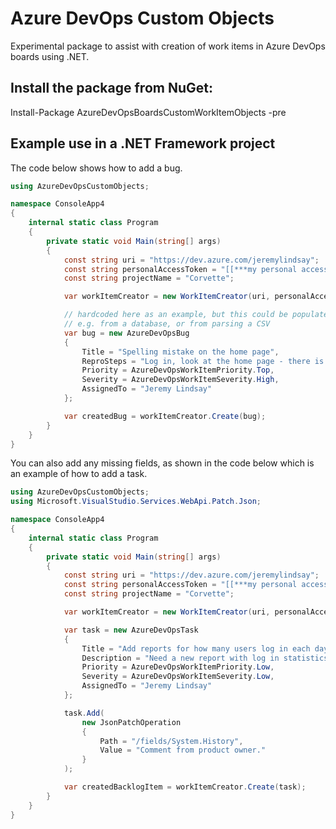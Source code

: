 # Azure DevOps Custom Objects
Experimental package to assist with creation of work items in Azure DevOps boards using .NET.

## Install the package from NuGet:

Install-Package AzureDevOpsBoardsCustomWorkItemObjects -pre

## Example use in a .NET Framework project

The code below shows how to add a bug.

```csharp
using AzureDevOpsCustomObjects;

namespace ConsoleApp4
{
    internal static class Program
    {
        private static void Main(string[] args)
        {
            const string uri = "https://dev.azure.com/jeremylindsay";
            const string personalAccessToken = "[[***my personal access token***]]";
            const string projectName = "Corvette";

            var workItemCreator = new WorkItemCreator(uri, personalAccessToken, projectName);

            // hardcoded here as an example, but this could be populated any way you want
            // e.g. from a database, or from parsing a CSV
            var bug = new AzureDevOpsBug
            {
                Title = "Spelling mistake on the home page",
                ReproSteps = "Log in, look at the home page - there is a spelling mistake.",
                Priority = AzureDevOpsWorkItemPriority.Top,
                Severity = AzureDevOpsWorkItemSeverity.High,
                AssignedTo = "Jeremy Lindsay"
            };

            var createdBug = workItemCreator.Create(bug);
        }
    }
}
```
You can also add any missing fields, as shown in the code below which is an example of how to add a task.
```csharp
using AzureDevOpsCustomObjects;
using Microsoft.VisualStudio.Services.WebApi.Patch.Json;

namespace ConsoleApp4
{
    internal static class Program
    {
        private static void Main(string[] args)
        {
            const string uri = "https://dev.azure.com/jeremylindsay";
            const string personalAccessToken = "[[***my personal access token***]]";
            const string projectName = "Corvette";

            var workItemCreator = new WorkItemCreator(uri, personalAccessToken, projectName);

            var task = new AzureDevOpsTask
            {
                Title = "Add reports for how many users log in each day",
                Description = "Need a new report with log in statistics.",
                Priority = AzureDevOpsWorkItemPriority.Low,
                Severity = AzureDevOpsWorkItemSeverity.Low,
                AssignedTo = "Jeremy Lindsay"
            };

            task.Add(
                new JsonPatchOperation
                {
                    Path = "/fields/System.History",
                    Value = "Comment from product owner."
                }
            );

            var createdBacklogItem = workItemCreator.Create(task);
        }
    }
}
```
